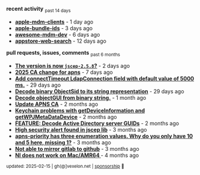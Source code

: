 **recent activity** <sub>past 14 days</sub>

  - **[apple-mdm-clients](https://github.com/petarov/apple-mdm-clients)** - 1 day ago
  - **[apple-bundle-ids](https://github.com/petarov/apple-bundle-ids)** - 3 days ago
  - **[awesome-mdm-dev](https://github.com/petarov/awesome-mdm-dev)** - 6 days ago
  - **[appstore-web-search](https://github.com/petarov/appstore-web-search)** - 12 days ago

**pull requests, issues, comments** <sub>past 6 months</sub>

  - **[The version is now `jscep-2.5.8`?](https://github.com/seize-the-dave/jscep/issues/364)** - 2 days ago
  - **[2025 CA change for apns](https://github.com/jchambers/pushy/issues/1098#issuecomment-2642780976)** - 7 days ago
  - **[Add connectTimeout LdapConnection field with default value of 5000 ms.](https://github.com/fengtan/ldap-explorer/pull/63)** - 29 days ago
  - **[Decode binary ObjectSid to its string representation](https://github.com/fengtan/ldap-explorer/pull/62)** - 29 days ago
  - **[Decode objectGUI from binary string.](https://github.com/fengtan/ldap-explorer/pull/60#issuecomment-2560302176)** - 1 month ago
  - **[Update APNS CA](https://github.com/petarov/apns-push-cmd/issues/11)** - 2 months ago
  - **[Keychain problems with getDeviceInformation and getWPJMetaDataDevice](https://github.com/AzureAD/microsoft-authentication-library-for-objc/issues/2393)** - 2 months ago
  - **[FEATURE: Decode Active Directory server GUIDs](https://github.com/fengtan/ldap-explorer/issues/33#issuecomment-2483148204)** - 2 months ago
  - **[High security alert found in jscep lib](https://github.com/seize-the-dave/jscep/issues/304#issuecomment-2468942681)** - 3 months ago
  - **[apns-priority has three enumeration values. Why do you only have 10 and 5 here, missing 1?](https://github.com/jchambers/pushy/issues/1088#issuecomment-2454831973)** - 3 months ago
  - **[Not able to mirror gitlab to github](https://github.com/cooperspencer/gickup/issues/200#issuecomment-2440167283)** - 3 months ago
  - **[NI does not work on Mac/AMR64 ](https://github.com/mukel/llama3.java/issues/19#issuecomment-2414532091)** - 4 months ago

<sub>updated: 2025-02-15 | gh(@]vexelon.net | [sponsorship](https://liberapay.com/petarov) :heart_decoration:</sub>